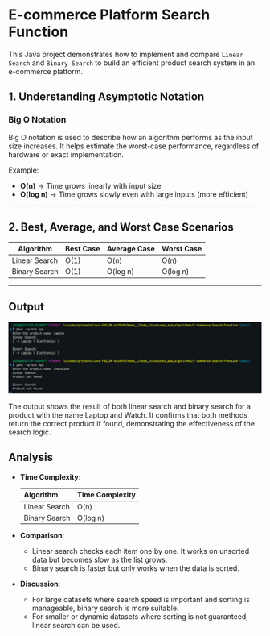 
# E-commerce Platform Search Function

This Java project demonstrates how to implement and compare `Linear Search` and `Binary Search` to build an efficient product search system in an e-commerce platform.

## 1. Understanding Asymptotic Notation

### Big O Notation

Big O notation is used to describe how an algorithm performs as the input size increases. It helps estimate the worst-case performance, regardless of hardware or exact implementation.

Example:

* **O(n)** → Time grows linearly with input size
* **O(log n)** → Time grows slowly even with large inputs (more efficient)

---

## 2. Best, Average, and Worst Case Scenarios

| Algorithm     | Best Case | Average Case | Worst Case |
| ------------- | --------- | ------------ | ---------- |
| Linear Search | O(1)      | O(n)         | O(n)       |
| Binary Search | O(1)      | O(log n)     | O(log n)   |

---

## Output

![Search Output Screenshot](/Week_1/Data_structures_and_algorithms/E-Commerce-Search-Function/output/image.png "Search Output")

The output shows the result of both linear search and binary search for a product with the name Laptop and Watch. It confirms that both methods return the correct product if found, demonstrating the effectiveness of the search logic.

## Analysis

* **Time Complexity**:

  | Algorithm     | Time Complexity |
  | ------------- | --------------- |
  | Linear Search | O(n)            |
  | Binary Search | O(log n)        |

* **Comparison**:
  * Linear search checks each item one by one. It works on unsorted data but becomes slow as the list grows.
  * Binary search is faster but only works when the data is sorted.
* **Discussion**:
  * For large datasets where search speed is important and sorting is manageable, binary search is more suitable.
  * For smaller or dynamic datasets where sorting is not guaranteed, linear search can be used.
